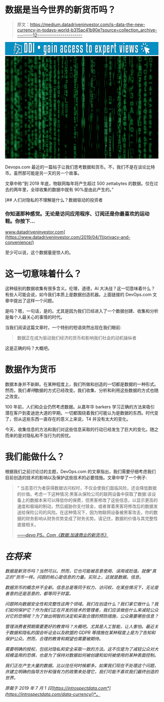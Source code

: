 # 数据是当今世界的新货币吗？

> 原文：<https://medium.datadriveninvestor.com/is-data-the-new-currency-in-todays-world-b315ac41b90e?source=collection_archive---------12----------------------->

[![](img/f830801bafb65e33e827aa0f8ea763e1.png)](http://www.track.datadriveninvestor.com/1B9E)![](img/8732ef27750bfabd1d20a8a23129cd80.png)

Devops.com 最近的一篇帖子让我们思考数据和货币。不，我们不是在谈论比特币。虽然那可能是另一天的另一个故事。

文章中称“到 2019 年底，物联网每年将产生超过 500 zettabytes 的数据。仅在过去的两年里，全球收集的数据中就有 90%是由此产生的。”

[](https://www.datadriveninvestor.com/2019/04/11/privacy-and-convenience/) [## 人们对隐私的不理解是什么？数据驱动的投资者

### 你知道那种感觉。无论是访问应用程序、订阅还是你最喜欢的运动鞋。你按下…

www.datadriveninvestor.com](https://www.datadriveninvestor.com/2019/04/11/privacy-and-convenience/) 

至少可以说，这个数据量是惊人的。

# 这一切意味着什么？

这种级别的数据收集有很多含义。伦理，道德，AI 大决战？这一切意味着什么？有些人可能会说，如今我们本质上是数据创造机器。上面链接的 DevOps.com 文章中提出了这样一个问题。

是吗？嗯，一句话，是的。尤其是因为我们已经进入了一个数据创建、收集和分析是每个人最关心的事情的时代。

当我们阅读这篇文章时，一个特别的短语突然出现在我们眼前:

> 数据正在成为驱动我们经济的货币和影响我们社会的动机操纵者

这是正确的吗？大概吧。

# 数据作为货币

数据本身并不新鲜。在某种程度上，我们所做和创造的一切都是数据的一种形式。然而，我们*看待*数据的方式已经改变。我们收集、分析和利用这些数据的方式也随之改变。

100 年前，人们和企业仍然考虑数据。从嘉年华 barkers 学习正确的方法来吸引潜在客户到麦迪逊大道的早期。一切都围绕着我们可能认为是数据的东西。时代变了，但从这些东西一直存在的意义上来说，T4 并没有太大的变化。

今天，收集信息的方法和我们对这些信息采取的行动已经发生了巨大的变化。随之而来的是对隐私和不当行为的担忧。

# 我们能做什么？

根据我们之前讨论过的主题，DevOps.com 的文章指出，我们需要仔细考虑我们目前创造的技术的影响以及保护这些技术的必要措施。文章中举了一个例子:

> *"* 当恶意行为者获得数据访问权时，不仅会使我们面临风险，还会降低数据的价值。考虑一下这种情况:黑客从保险公司的联网设备中获取了数据:该设备上的数据本来可以降低你的保费，但黑客修改了这些信息，以显示更高的速度和极端的制动，然后威胁你支付赎金，或者冒着黑客将修改后的数据发送给保险公司的风险。在这种情况下，因为物联网设备被黑客攻击，你的数据的财务影响从财务优势变成了财务劣势。请记住，数据的价值与其完整性直接相关。
> 
> *[*——devo PS。Com《数据:加速商业的新货币》*](https://devops.com/data-the-new-currency-that-accelerates-business/)*

# *在将来*

*数据是新货币吗？当然可以。然而，它也可能被恶意使用、误用或贬值。就像“真正的”货币一样。问题的核心是信息的力量。实际上，这就是数据。信息。*

*数据货币的概念并不全新。信息总是等同于权力、访问权，在某些情况下，无论是善意的还是恶意的，都等同于财富。*

*问题转向数据安全性和完整性这两个领域。我们在创造什么？我们拿它做什么？我们如何保护它？作为我们正在开发的技术的管理者，我们应该做些什么来减轻公众对它的恐惧呢？为了做出明智的决定和采取合理的预防措施，公众需要哪些信息？*

*管理消费者预期需要更好的教育吗？大概吧。尤其是人工智能，让人害怕。最近关于数据和隐私的国会听证会以及欧盟的 GDPR 等措施在某种程度上是为了告知和保护公众。然而，合理的教育和期望也需要被期待。*

*需要明确的授权，包括对隐私和安全采取一致的方法。这不仅是为了减轻公众对大规模滥用的恐惧，也是为了保持对数据如何被创建和如何被使用的某种表面控制。*

*我们正在产生大量的数据。比以往任何时候都多。如果我们现在不处理这个问题，并建立明确的指导方针和强有力的政策来处理它，我们可能不喜欢我们最终创造的世界。*

**原载于 2019 年 7 月 1 日*[*https://introspectdata.com*](https://introspectdata.com/data-currency/)*。**